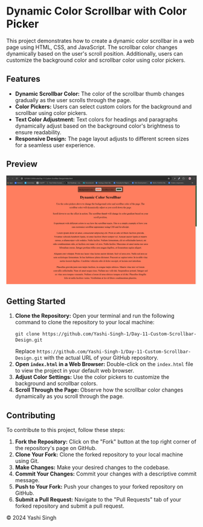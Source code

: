 <h1>Dynamic Color Scrollbar with Color Picker</h1>

<p>This project demonstrates how to create a dynamic color scrollbar in a web page using HTML, CSS, and JavaScript. The scrollbar color changes dynamically based on the user's scroll position. Additionally, users can customize the background color and scrollbar color using color pickers.</p>

<h2>Features</h2>
<ul>
    <li><strong>Dynamic Scrollbar Color:</strong> The color of the scrollbar thumb changes gradually as the user scrolls through the page.</li>
    <li><strong>Color Pickers:</strong> Users can select custom colors for the background and scrollbar using color pickers.</li>
    <li><strong>Text Color Adjustment:</strong> Text colors for headings and paragraphs dynamically adjust based on the background color's brightness to ensure readability.</li>
    <li><strong>Responsive Design:</strong> The page layout adjusts to different screen sizes for a seamless user experience.</li>
</ul>

<h2>Preview</h2>

![Preview](Preview.png)

<h2>Getting Started</h2>
<ol>
    <li><strong>Clone the Repository:</strong> Open your terminal and run the following command to clone the repository to your local machine:
        <pre><code>git clone https://github.com/Yashi-Singh-1/Day-11-Custom-Scrollbar-Design.git</code></pre>
        Replace <code>https://github.com/Yashi-Singh-1/Day-11-Custom-Scrollbar-Design.git</code> with the actual URL of your GitHub repository.
    </li>
    <li><strong>Open <code>index.html</code> in a Web Browser:</strong> Double-click on the <code>index.html</code> file to view the project in your default web browser.</li>
    <li><strong>Adjust Color Settings:</strong> Use the color pickers to customize the background and scrollbar colors.</li>
    <li><strong>Scroll Through the Page:</strong> Observe how the scrollbar color changes dynamically as you scroll through the page.</li>
</ol>

<h2>Contributing</h2>
<p>To contribute to this project, follow these steps:</p>
<ol>
    <li><strong>Fork the Repository:</strong> Click on the "Fork" button at the top right corner of the repository's page on GitHub.</li>
    <li><strong>Clone Your Fork:</strong> Clone the forked repository to your local machine using Git.</li>
    <li><strong>Make Changes:</strong> Make your desired changes to the codebase.</li>
    <li><strong>Commit Your Changes:</strong> Commit your changes with a descriptive commit message.</li>
    <li><strong>Push to Your Fork:</strong> Push your changes to your forked repository on GitHub.</li>
    <li><strong>Submit a Pull Request:</strong> Navigate to the "Pull Requests" tab of your forked repository and submit a pull request.</li>
</ol>

<footer>
    <p>&copy; 2024 Yashi Singh</p>
</footer>
